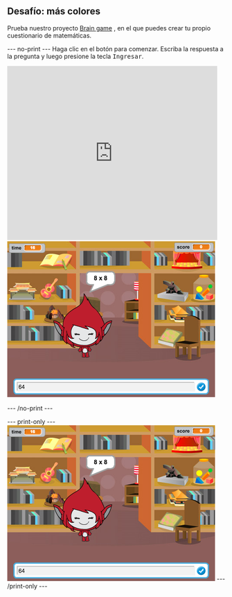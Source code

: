 ## Desafío: más colores

Prueba nuestro proyecto [Brain game](https://projects.raspberrypi.org/en/projects/brain-game?utm_source=pathway&utm_medium=whatnext&utm_campaign=projects) , en el que puedes crear tu propio cuestionario de matemáticas.

\--- no-print \--- Haga clic en el botón para comenzar. Escriba la respuesta a la pregunta y luego presione la tecla <kbd>Ingresar</kbd>.

<div class="scratch-preview">
  <iframe allowtransparency="true" width="485" height="402" src="https://scratch.mit.edu/projects/embed/250234955/?autostart=false" frameborder="0" scrolling="no"></iframe>
  <img src="images/brain-final.png">
</div>

\--- /no-print \---

\--- print-only \--- ![Brain Game](images/brain-final.png) \--- /print-only \---